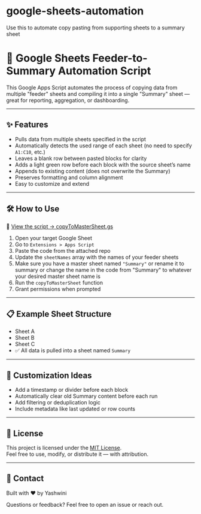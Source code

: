 # google-sheets-automation
Use this to automate copy pasting from supporting sheets to a summary sheet

# 🧾 Google Sheets Feeder-to-Summary Automation Script

This Google Apps Script automates the process of copying data from multiple "feeder" sheets and compiling it into a single "Summary" sheet — great for reporting, aggregation, or dashboarding.

---

## ✨ Features

- Pulls data from multiple sheets specified in the script
- Automatically detects the used range of each sheet (no need to specify `A1:C10`, etc.)
- Leaves a blank row between pasted blocks for clarity
- Adds a light green row before each block with the source sheet’s name
- Appends to existing content (does not overwrite the Summary)
- Preserves formatting and column alignment
- Easy to customize and extend

---

## 🛠️ How to Use

📄 [View the script → copyToMasterSheet.gs](./copyToMasterSheet.gs)

1. Open your target Google Sheet
2. Go to `Extensions > Apps Script`
3. Paste the code from the attached repo
4. Update the `sheetNames` array with the names of your feeder sheets
5. Make sure you have a master sheet named `"Summary"` or rename it to summary or change the name in the code from "Summary" to whatever your desired master sheet name is
6. Run the `copyToMasterSheet` function
7. Grant permissions when prompted

---

## 📋 Example Sheet Structure

- Sheet A
- Sheet B
- Sheet C
- ✅ All data is pulled into a sheet named `Summary`

---

## 📌 Customization Ideas

- Add a timestamp or divider before each block
- Automatically clear old Summary content before each run
- Add filtering or deduplication logic
- Include metadata like last updated or row counts

---

## 🪪 License

This project is licensed under the [MIT License](./LICENSE).  
Feel free to use, modify, or distribute it — with attribution.

---

## 📧 Contact

Built with ❤️ by Yashwini

Questions or feedback? Feel free to open an issue or reach out.

